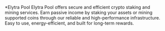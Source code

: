 *Elytra Pool
Elytra Pool offers secure and efficient crypto staking and mining services.
Earn passive income by staking your assets or mining supported coins through our reliable and high-performance infrastructure. Easy to use, energy-efficient, and built for long-term rewards.
